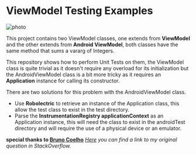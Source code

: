 
# ViewModel Testing Examples
![photo](https://developer.android.com/static/images/jetpack/jetpack-hero.svg)


This project contains two ViewModel classes, one extends from **ViewModel** and the other extends from **Android ViewModel**, both classes
have the same method that sums a vararg of Integers.

This repository shows how to perform Unit Tests on them, the ViewModel class is quite trivial as it doesn't require any overload for its
initialization but the AndroidViewModel class is a bit more tricky as it requires an **Application** instance for calling its constructor.

There are two solutions for this problem with the AndroidViewModel class.

 - Use **Robolectric** to retrieve an instance of the Application class, this allow the test class to exist in the test directory.
 - Parse the **InstrumentationRegistry applicationContext** as an Application instance, this will need the class to exist in the androidTest directory and will require the use of a physical device or an emulator.

**special thanks to [Bruno Coelho](https://stackoverflow.com/users/976628/bruno-coelho)**
_[Here](https://stackoverflow.com/questions/51487892/unit-testing-androidviewmodel-classes) you can find a link to my original question in StackOverflow._



